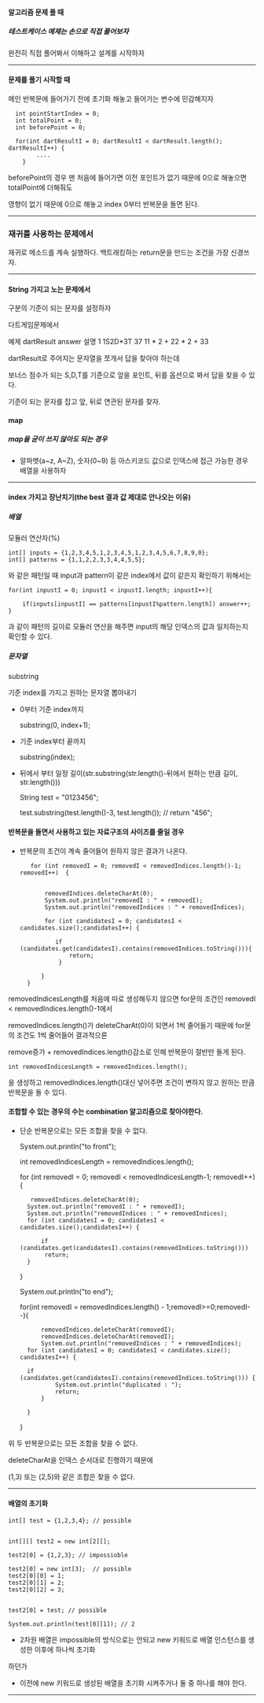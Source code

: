 #### 알고리즘 문제 풀 때

##### 테스트케이스 예제는 손으로 직접 풀어보자

완전히 직접 풀어봐서 이해하고 설계를 시작하자

---

#### 문제를 풀기 시작할 때

메인 반복문에 들어가기 전에 초기화 해놓고 들어가는 변수에 민감해지자

      int pointStartIndex = 0;
      int totalPoint = 0;
      int beforePoint = 0;
      
      for(int dartResultI = 0; dartResultI < dartResult.length(); dartResultI++) {
			....
		}

beforePoint의 경우 맨 처음에 들어가면 이전 포인트가 없기 때문에 0으로 해놓으면 totalPoint에 더해줘도

영향이 없기 때문에 0으로 해놓고 index 0부터 반복문을 돌면 된다.


---

### 재귀를 사용하는 문제에서

재귀로 메소드를 계속 실행하다. 백트래킹하는 return문을 만드는 조건을 가장 신경쓰자.

---

#### String 가지고 노는 문제에서

구분의 기준이 되는 문자를 설정하자

다트게임문제에서

예제	 dartResult	answer	설명
1	 1S2D*3T	  37	11 * 2 + 22 * 2 + 33

dartResult로 주어지는 문자열을 쪼개서 답을 찾아야 하는데

보너스 점수가 되는 S,D,T를 기준으로 앞을 포인트, 뒤를 옵션으로 봐서 답을 찾을 수 있다.

기준이 되는 문자를 잡고 앞, 뒤로 연관된 문자를 찾자.




#### map

##### map을 굳이 쓰지 않아도 되는 경우

- 알파벳(a~z, A~Z), 숫자(0~9) 등 아스키코드 값으로 인덱스에 접근 가능한 경우 배열을 사용하자
---

#### index 가지고 장난치기(the best 결과 값 제대로 안나오는 이유)

##### 배열

모듈러 연산자(%)
	
	int[] inputs = {1,2,3,4,5,1,2,3,4,5,1,2,3,4,5,6,7,8,9,0};
	int[] patterns = {1,1,2,2,3,3,4,4,5,5};
	
와 같은 패턴일 때 input과 pattern이 같은 index에서 값이 같은지 확인하기 위해서는
	
	for(int inpustI = 0; inpustI < inpustI.length; inpustI++){
	
		if(inputs[inpustI] == patterns[inpustI%pattern.length]) answer++;
	}
	
과 같이 패턴의 길이로 모듈러 연산을 해주면 input의 해당 인덱스의 값과 일치하는지 확인할 수 있다.

	

##### 문자열

substring

기준 index를 가지고 원하는 문자열 뽑아내기

- 0부터 기준 index까지

	substring(0, index+1);
	
- 기준 index부터 끝까지

	substring(index);

- 뒤에서 부터 일정 길이(str.substring(str.length()-뒤에서 원하는 만큼 길이, str.length()))
	
	String test = "0123456";

	test.substring(test.length()-3, test.length()); // return "456";


#### 반복문을 돌면서 사용하고 있는 자료구조의 사이즈를 줄일 경우

- 반복문의 조건이 계속 줄어들어 원하지 않은 결과가 나온다.

		
		 
		 for (int removedI = 0; removedI < removedIndices.length()-1; removedI++)  {
		 
		
			 removedIndices.deleteCharAt(0);
			 System.out.println("removedI : " + removedI);
			 System.out.println("removedIndices : " + removedIndices);

			 for (int candidatesI = 0; candidatesI < candidates.size();candidatesI++) {

			 	if (candidates.get(candidatesI).contains(removedIndices.toString())){
			 		return;
				 }
		
			}
		}

removedIndicesLength를 처음에 따로 생성해두지 않으면 for문의 조건인 removedI < removedIndices.length()-1에서

removedIndices.length()가 deleteCharAt(0)이 되면서 1씩 줄어들기 때문에 for문의 조건도 1씩 줄어들어 결과적으론

remove증가 + removedIndices.length()감소로 인해 반복문이 절반만 돌게 된다.

	int removedIndicesLength = removedIndices.length();

을 생성하고 removedIndices.length()대신 넣어주면 조건이 변하지 않고 원하는 만큼 반복문을 돌 수 있다.


#### 조합할 수 있는 경우의 수는 combination 알고리즘으로 찾아야한다.

- 단순 반복문으로는 모든 조합을 찾을 수 없다.
	
	 System.out.println("to front");
	
	 int removedIndicesLength = removedIndices.length();

	 for (int removedI = 0; removedI < removedIndicesLength-1; removedI++)
	 {
	
		 removedIndices.deleteCharAt(0);
	 	System.out.println("removedI : " + removedI);
	 	System.out.println("removedIndices : " + removedIndices);
	 	for (int candidatesI = 0; candidatesI < candidates.size();candidatesI++) {
	
	 		if (candidates.get(candidatesI).contains(removedIndices.toString()))
	 		 return;
		}
	}


	System.out.println("to end");

	for(int removedI = removedIndices.length() - 1;removedI>=0;removedI--){

			removedIndices.deleteCharAt(removedI);
			removedIndices.deleteCharAt(removedI);
			System.out.println("removedIndices : " + removedIndices);
		for (int candidatesI = 0; candidatesI < candidates.size(); candidatesI++) {

		if (candidates.get(candidatesI).contains(removedIndices.toString())) {
				System.out.println("duplicated : ");
				return;
			}

		}
	}

위 두 반복문으로는 모든 조합을 찾을 수 없다.

deleteCharAt을 인덱스 순서대로 진행하기 때문에

(1,3) 또는 (2,5)와 같은 조합은 찾을 수 없다.

---

#### 배열의 초기화

	int[] test = {1,2,3,4}; // possible


	int[][] test2 = new int[2][];

	test2[0] = {1,2,3}; // impossioble

	test2[0] = new int[3];  // possible
	test2[0][0] = 1;
	test2[0][1] = 2;
	test2[0][2] = 3;


	test2[0] = test; // possible

	System.out.println(test[0][1]); // 2


- 2차원 배열은 impossible의 방식으로는 안되고 new 키워드로 배열 인스턴스를 생성한 이후에 하나씩 초기화

하던가

- 이전에 new 키워드로 생성된 배열을 초기화 시켜주거나 둘 중 하나를 해야 한다.


---